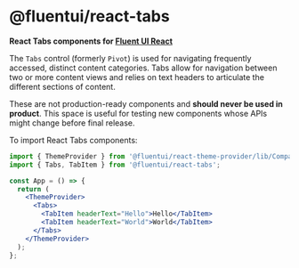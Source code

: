 # @fluentui/react-tabs

**React Tabs components for [Fluent UI React](https://developer.microsoft.com/en-us/fluentui)**

The `Tabs` control (formerly `Pivot`) is used for navigating frequently accessed, distinct content categories. Tabs allow for navigation between two or more content views and relies on text headers to articulate the different sections of content.

These are not production-ready components and **should never be used in product**. This space is useful for testing new components whose APIs might change before final release.

To import React Tabs components:

```jsx
import { ThemeProvider } from '@fluentui/react-theme-provider/lib/Compat';
import { Tabs, TabItem } from '@fluentui/react-tabs';

const App = () => {
  return (
    <ThemeProvider>
      <Tabs>
        <TabItem headerText="Hello">Hello</TabItem>
        <TabItem headerText="World">World</TabItem>
      </Tabs>
    </ThemeProvider>
  );
};
```
